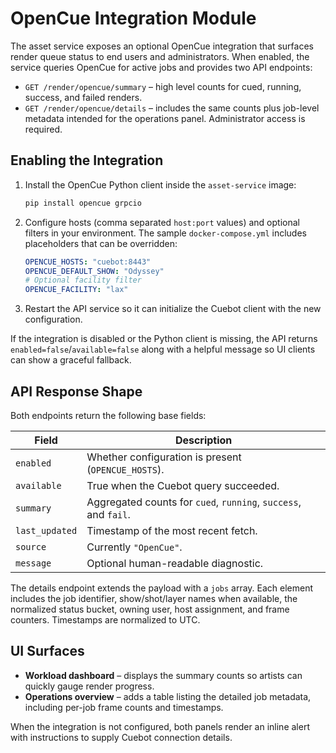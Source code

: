 # OpenCue Integration Module

The asset service exposes an optional OpenCue integration that surfaces render
queue status to end users and administrators. When enabled, the service queries
OpenCue for active jobs and provides two API endpoints:

- `GET /render/opencue/summary` – high level counts for cued, running, success,
  and failed renders.
- `GET /render/opencue/details` – includes the same counts plus job-level
  metadata intended for the operations panel. Administrator access is required.

## Enabling the Integration

1. Install the OpenCue Python client inside the `asset-service` image:
   ```bash
   pip install opencue grpcio
   ```
2. Configure hosts (comma separated `host:port` values) and optional filters in
   your environment. The sample `docker-compose.yml` includes placeholders that
   can be overridden:
   ```yaml
   OPENCUE_HOSTS: "cuebot:8443"
   OPENCUE_DEFAULT_SHOW: "Odyssey"
   # Optional facility filter
   OPENCUE_FACILITY: "lax"
   ```
3. Restart the API service so it can initialize the Cuebot client with the new
   configuration.

If the integration is disabled or the Python client is missing, the API returns
`enabled=false`/`available=false` along with a helpful message so UI clients can
show a graceful fallback.

## API Response Shape

Both endpoints return the following base fields:

| Field | Description |
|-------|-------------|
| `enabled` | Whether configuration is present (`OPENCUE_HOSTS`). |
| `available` | True when the Cuebot query succeeded. |
| `summary` | Aggregated counts for `cued`, `running`, `success`, and `fail`. |
| `last_updated` | Timestamp of the most recent fetch. |
| `source` | Currently `"OpenCue"`. |
| `message` | Optional human-readable diagnostic. |

The details endpoint extends the payload with a `jobs` array. Each element
includes the job identifier, show/shot/layer names when available, the
normalized status bucket, owning user, host assignment, and frame counters.
Timestamps are normalized to UTC.

## UI Surfaces

- **Workload dashboard** – displays the summary counts so artists can quickly
  gauge render progress.
- **Operations overview** – adds a table listing the detailed job metadata,
  including per-job frame counts and timestamps.

When the integration is not configured, both panels render an inline alert with
instructions to supply Cuebot connection details.
